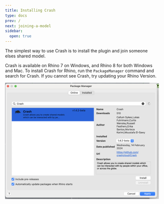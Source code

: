 ```yaml
---
title: Installing Crash
type: docs
prev: /
next: joining-a-model
sidebar:
  open: true
---
```


The simplest way to use Crash is to install the plugin and join someone elses shared model.

Crash is available on Rhino 7 on Windows, and Rhino 8 for both Windows and Mac.
To install Crash for Rhino, run the `PackageManager` command and search for Crash.
If you cannot see Crash, try updating your Rhino Version.

![Installing Crash via the Yak Package Manager](install-crash-with-yak.png)
